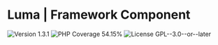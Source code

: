 # Luma | Framework Component

<div>
<!-- Version Badge -->
<img src="https://img.shields.io/badge/Version-1.3.1-blue" alt="Version 1.3.1">
<!-- PHP Coverage Badge -->
<img src="https://img.shields.io/badge/PHP Coverage-54.15%25-red" alt="PHP Coverage 54.15%">
<!-- License Badge -->
<img src="https://img.shields.io/badge/License-GPL--3.0--or--later-34ad9b" alt="License GPL--3.0--or--later">
</div>
